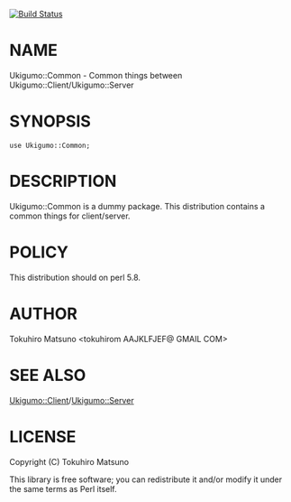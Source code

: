 [![Build Status](https://travis-ci.org/moznion/Ukigumo-Common.png?branch=master)](https://travis-ci.org/moznion/Ukigumo-Common)
# NAME

Ukigumo::Common - Common things between Ukigumo::Client/Ukigumo::Server

# SYNOPSIS

    use Ukigumo::Common;

# DESCRIPTION

Ukigumo::Common is a dummy package. This distribution contains a common things for client/server.

# POLICY

This distribution should on perl 5.8.

# AUTHOR

Tokuhiro Matsuno <tokuhirom AAJKLFJEF@ GMAIL COM>

# SEE ALSO

[Ukigumo::Client](https://metacpan.org/pod/Ukigumo::Client)/[Ukigumo::Server](https://metacpan.org/pod/Ukigumo::Server)

# LICENSE

Copyright (C) Tokuhiro Matsuno

This library is free software; you can redistribute it and/or modify
it under the same terms as Perl itself.
